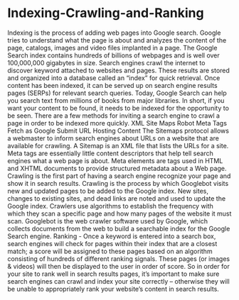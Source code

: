 # Indexing-Crawling-and-Ranking
Indexing is the process of adding web pages into Google search. Google tries to understand what the page is about and analyzes the content of the page, catalogs, images and video files implanted in a page. The Google Search index contains hundreds of billions of webpages and is well over 100,000,000 gigabytes in size.   Search engines crawl the internet to discover keyword attached to websites and pages. These results are stored and organized into a database called an “index” for quick retrieval. Once content has been indexed, it can be served up on search engine results pages (SERPs) for relevant search queries. Today, Google Search can help you search text from millions of books from major libraries. In short, if you want your content to be found, it needs to be indexed for the opportunity to be seen.  There are a few methods for inviting a search engine to crawl a page in order to be indexed more quickly. XML Site Maps Robot Meta Tags Fetch as Google Submit URL Hosting Content  The Sitemaps protocol allows a webmaster to inform search engines about URLs on a website that are available for crawling. A Sitemap is an XML file that lists the URLs for a site. Meta tags are essentially little content descriptors that help tell search engines what a web page is about. Meta elements are tags used in HTML and XHTML documents to provide structured metadata about a Web page.  Crawling is the first part of having a search engine recognize your page and show it in search results. Crawling is the process by which Googlebot visits new and updated pages to be added to the Google index. New sites, changes to existing sites, and dead links are noted and used to update the Google index. Crawlers use algorithms to establish the frequency with which they scan a specific page and how many pages of the website it must scan.  Googlebot is the web crawler software used by Google, which collects documents from the web to build a searchable index for the Google Search engine.  Ranking - Once a keyword is entered into a search box, search engines will check for pages within their index that are a closest match; a score will be assigned to these pages based on an algorithm consisting of hundreds of different ranking signals.  These pages (or images &amp; videos) will then be displayed to the user in order of score.  So in order for your site to rank well in search results pages, it’s important to make sure search engines can crawl and index your site correctly – otherwise they will be unable to appropriately rank your website’s content in search results.
